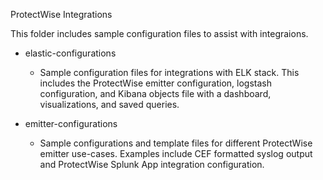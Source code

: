 ProtectWise Integrations

This folder includes sample configuration files to assist with integraions.

- elastic-configurations
    - Sample configuration files for integrations with ELK stack.  This includes the ProtectWise emitter configuration, logstash configuration, and Kibana objects file with a dashboard, visualizations, and saved queries.

- emitter-configurations
    - Sample configurations and template files for different ProtectWise emitter use-cases.  Examples include CEF formatted syslog output and ProtectWise Splunk App integration configuration.
